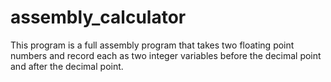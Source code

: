 # assembly_calculator
This program is a full assembly program that takes two floating point numbers and record each as two integer variables before the decimal point and after the decimal point.
